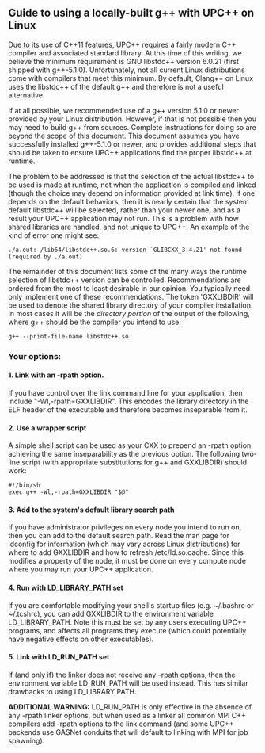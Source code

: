 ## Guide to using a locally-built g++ with UPC++ on Linux

Due to its use of C++11 features, UPC++ requires a fairly modern C++ compiler
and associated standard library.  At this time of this writing, we believe the
minimum requirement is GNU libstdc++ version 6.0.21 (first shipped with
g++-5.1.0).  Unfortunately, not all current Linux distributions come with
compilers that meet this minimum.  By default, Clang++ on Linux uses the
libstdc++ of the default g++ and therefore is not a useful alternative.

If at all possible, we recommended use of a g++ version 5.1.0 or newer provided
by your Linux distribution.  However, if that is not possible then you may need
to build g++ from sources.  Complete instructions for doing so are beyond the
scope of this document.  This document assumes you have successfully installed
g++-5.1.0 or newer, and provides additional steps that should be taken to ensure
UPC++ applications find the proper libstdc++ at runtime.

The problem to be addressed is that the selection of the actual libstdc++ to be
used is made at runtime, not when the application is compiled and linked (though
the choice may depend on information provided at link time).  If one depends on
the default behaviors, then it is nearly certain that the system default
libstdc++ will be selected, rather than your newer one, and as a result your
UPC++ application may not run.  This is a problem with how shared libraries are
handled, and not unique to UPC++.  An example of the kind of error one might
see: 

```
./a.out: /lib64/libstdc++.so.6: version `GLIBCXX_3.4.21' not found (required by ./a.out)
```

The remainder of this document lists some of the many ways the runtime selection
of libstdc++ version can be controlled.  Recommendations are ordered from the
most to least desirable in our opinion.  You typically need only implement one
of these recommendations.  The token 'GXXLIBDIR' will be used to denote the
shared library directory of your compiler installation.  In most cases it will
be the *directory portion* of the output of the following, where g++ should be
the compiler you intend to use:

```
g++ --print-file-name libstdc++.so
```


### Your options:

#### 1. Link with an -rpath option.

If you have control over the link command line for your application, then
include "-Wl,-rpath=GXXLIBDIR".  This encodes the library directory in the ELF
header of the executable and therefore becomes inseparable from it.

#### 2. Use a wrapper script

A simple shell script can be used as your CXX to prepend an -rpath option,
achieving the same inseparability as the previous option.  The following
two-line script (with appropriate substitutions for g++ and GXXLIBDIR) should
work:  

```
#!/bin/sh  
exec g++ -Wl,-rpath=GXXLIBDIR "$@"  
```

#### 3. Add to the system's default library search path

If you have administrator privileges on every node you intend to run on, then
you can add to the default search path.  Read the man page for ldconfig for
information (which may vary across Linux distributions) for where to add
GXXLIBDIR and how to refresh /etc/ld.so.cache.  Since this modifies a property
of the node, it must be done on every compute node where you may run your UPC++
application.

#### 4. Run with LD_LIBRARY_PATH set

If you are comfortable modifying your shell's startup files (e.g.  ~/.bashrc or
~/.tcshrc), you can add GXXLIBDIR to the environment variable
LD_LIBRARY_PATH. Note this must be set by any users executing UPC++ programs,
and affects all programs they execute (which could potentially have negative
effects on other executables).

#### 5. Link with LD_RUN_PATH set

If (and only if) the linker does not receive any -rpath options, then the
environment variable LD_RUN_PATH will be used instead. This has similar
drawbacks to using LD_LIBRARY PATH.

**ADDITIONAL WARNING:** LD_RUN_PATH is only effective in the absence of any
  -rpath linker options, but when used as a linker all common MPI C++ compilers
  add -rpath options to the link command (and some UPC++ backends use GASNet
  conduits that will default to linking with MPI for job spawning).

